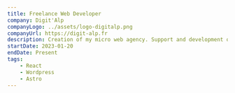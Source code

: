 ```yaml
---
title: Freelance Web Developer
company: Digit'Alp
companyLogo: ../assets/logo-digitalp.png
companyUrl: https://digit-alp.fr
description: Creation of my micro web agency. Support and development of web projects for local and international companies.
startDate: 2023-01-20
endDate: Present
tags:
    - React
    - Wordpress
    - Astro
---
```

